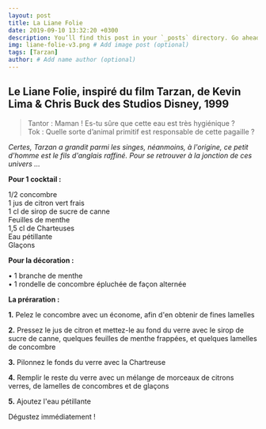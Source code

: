 ```yaml
---
layout: post
title: La Liane Folie
date: 2019-09-10 13:32:20 +0300
description: You’ll find this post in your `_posts` directory. Go ahead and edit it and re-build the site to see your changes. # Add post description (optional)
img: liane-folie-v3.png # Add image post (optional)
tags: [Tarzan]
author: # Add name author (optional)
---
```


## Le Liane Folie, inspiré du film Tarzan, de Kevin Lima & Chris Buck des Studios Disney, 1999

>Tantor : Maman ! Es-tu sûre que cette eau est très hygiénique ? <br>
>Tok : Quelle sorte d’animal primitif est responsable de cette pagaille ?

*Certes, Tarzan a grandit parmi les singes, néanmoins, à l'origine, ce petit d'homme est le fils d'anglais raffiné. Pour se retrouver à la jonction de ces univers ...* 

**Pour 1 cocktail :**

1/2 concombre <br>
1 jus de citron vert frais <br>
1 cl de sirop de sucre de canne <br>
Feuilles de menthe <br>
1,5 cl de Charteuses <br>
Eau pétillante <br>
Glaçons <br>

**Pour la décoration :**

• 1 branche de menthe <br>
• 1 rondelle de concombre épluchée de façon alternée <br>

**La préraration :**

**1.** Pelez le concombre avec un économe, afin d'en obtenir de fines lamelles

**2.** Pressez le jus de citron et mettez-le au fond du verre avec le sirop de sucre de canne, quelques feuilles de menthe frappées, et quelques lamelles de concombre

**3.** Pilonnez le fonds du verre avec la Chartreuse

**4.** Remplir le reste du verre avec un mélange de morceaux de citrons verres, de lamelles de concombres et de glaçons

**5.** Ajoutez l'eau pétillante

Dégustez immédiatement !

